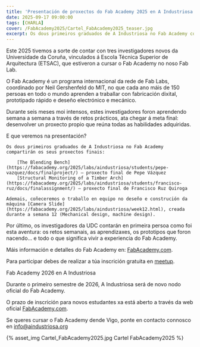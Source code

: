 ```yaml
---
title: 'Presentación de proxectos do Fab Academy 2025 en A Industriosa'
date: 2025-09-17 09:00:00
tags: [CHARLA]
cover: /FabAcademy2025/Cartel_FabAcademy2025_teaser.jpg
excerpt: Os dous primeiros graduados de A Industriosa no Fab Academy compartirán a súa experiencia e os seus proxectos connosco.
---
```


Este 2025 tivemos a sorte de contar con tres investigadores novos da Universidade da Coruña, vinculados á Escola Técnica Superior de Arquitectura (ETSAC), que estiveron a cursar o Fab Academy no noso Fab Lab.

O Fab Academy é un programa internacional da rede de Fab Labs, coordinado por Neil Gershenfeld do MIT, no que cada ano máis de 150 persoas en todo o mundo aprenden a traballar con fabricación dixital, prototipado rápido e deseño electrónico e mecánico.

Durante seis meses moi intensos, estes investigadores foron aprendendo semana a semana a través de retos prácticos, ata chegar á meta final: desenvolver un proxecto propio que reúna todas as habilidades adquiridas.

E que veremos na presentación?

	Os dous primeiros graduados de A Industriosa no Fab Academy compartirán os seus proxectos finais:
		
		[The Blending Bench](https://fabacademy.org/2025/labs/aindustriosa/students/pepe-vazquez/docs/finalproject/) – proxecto final de Pepe Vázquez 
		[Structural Monitoring of a Timber Arch](https://fabacademy.org/2025/labs/aindustriosa/students/francisco-ruz/docs/finalassignment/) – proxecto final de Francisco Ruz Quiroga

	Ademais, coñeceremos o traballo en equipo no deseño e construción da máquina [Camera Slide](https://fabacademy.org/2025/labs/aindustriosa/week12.html), creada durante a semana 12 (Mechanical design, machine design).

Por último, os investigadores da UDC contarán en primeira persoa como foi esta aventura: os retos semanais, as aprendizaxes, os prototipos que foron nacendo… e todo o que significa vivir a experiencia do Fab Academy.

Máis información e detalles do Fab Academy en: [FabAcademy.com](https://fabacademy.org/).

Para participar debes de realizar a túa inscrición gratuita en [meetup](https://www.meetup.com/es/aindustriosa/events/310761340/).

Fab Academy 2026 en A Industriosa

Durante o primeiro semestre de 2026, A Industriosa será de novo nodo oficial do Fab Academy.

O prazo de inscrición para novos estudantes xa está aberto a través da web oficial [FabAcademy.com](https://fabacademy.org/).

Se queres cursar o Fab Academy dende Vigo, ponte en contacto connosco en [info@aindustriosa.org](mailto:info@aindustriosa.org)


{% asset_img Cartel_FabAcademy2025.jpg Cartel FabAcademy2025 %} 
